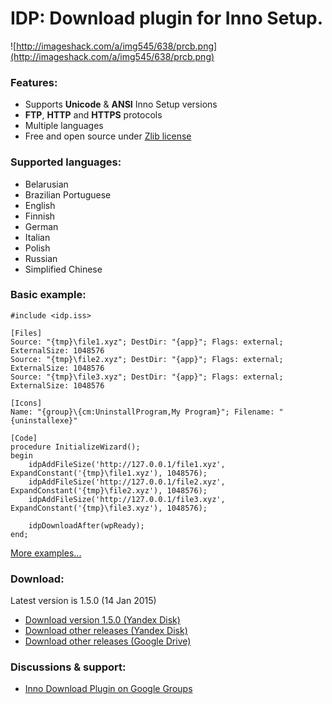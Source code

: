 # IDP: Download plugin for Inno Setup. #

![http://imageshack.com/a/img545/638/prcb.png](http://imageshack.com/a/img545/638/prcb.png)

### Features: ###
  * Supports **Unicode** & **ANSI** Inno Setup versions
  * **FTP**, **HTTP** and **HTTPS** protocols
  * Multiple languages
  * Free and open source under [Zlib license](http://opensource.org/licenses/Zlib)

### Supported languages: ###
  * Belarusian
  * Brazilian Portuguese
  * English
  * Finnish
  * German
  * Italian
  * Polish
  * Russian
  * Simplified Chinese

### Basic example: ###
```
#include <idp.iss>

[Files]
Source: "{tmp}\file1.xyz"; DestDir: "{app}"; Flags: external; ExternalSize: 1048576
Source: "{tmp}\file2.xyz"; DestDir: "{app}"; Flags: external; ExternalSize: 1048576
Source: "{tmp}\file3.xyz"; DestDir: "{app}"; Flags: external; ExternalSize: 1048576

[Icons]
Name: "{group}\{cm:UninstallProgram,My Program}"; Filename: "{uninstallexe}"

[Code]
procedure InitializeWizard();
begin
    idpAddFileSize('http://127.0.0.1/file1.xyz', ExpandConstant('{tmp}\file1.xyz'), 1048576);
    idpAddFileSize('http://127.0.0.1/file2.xyz', ExpandConstant('{tmp}\file2.xyz'), 1048576);
    idpAddFileSize('http://127.0.0.1/file3.xyz', ExpandConstant('{tmp}\file3.xyz'), 1048576);

    idpDownloadAfter(wpReady);
end;
```
[More examples...](https://code.google.com/p/inno-download-plugin/source/browse/examples)

### Download: ###
Latest version is 1.5.0 (14 Jan 2015)
  * [Download version 1.5.0 (Yandex Disk)](https://yadi.sk/d/B1GXlnwXdxggz)
  * [Download other releases (Yandex Disk)](https://yadi.sk/d/y1tTqndxVf7Uh)
  * [Download other releases (Google Drive)](https://drive.google.com/folderview?id=0Bzw1xBVt0mokSXZrUEFIanV4azA&usp=sharing#list)

### Discussions & support: ###
  * [Inno Download Plugin on Google Groups](https://groups.google.com/forum/#!forum/inno-download-plugin)